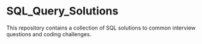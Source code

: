 # SQL_Query_Solutions
This repository contains a collection of SQL solutions to common interview questions and coding challenges.
